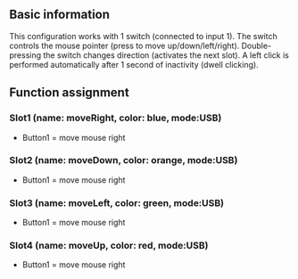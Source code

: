 ## Basic information
This configuration works with 1 switch (connected to input 1).
The switch controls the mouse pointer (press to move up/down/left/right).
Double-pressing the switch changes direction (activates the next slot).
A left click is performed automatically after 1 second of inactivity (dwell clicking).

 
## Function assignment

### Slot1 (name: moveRight, color: blue, mode:USB)
- Button1 = move mouse right

### Slot2 (name: moveDown, color: orange, mode:USB)
- Button1 = move mouse right

### Slot3 (name: moveLeft, color: green, mode:USB)
- Button1 = move mouse right

### Slot4 (name: moveUp, color: red, mode:USB)
- Button1 = move mouse right


